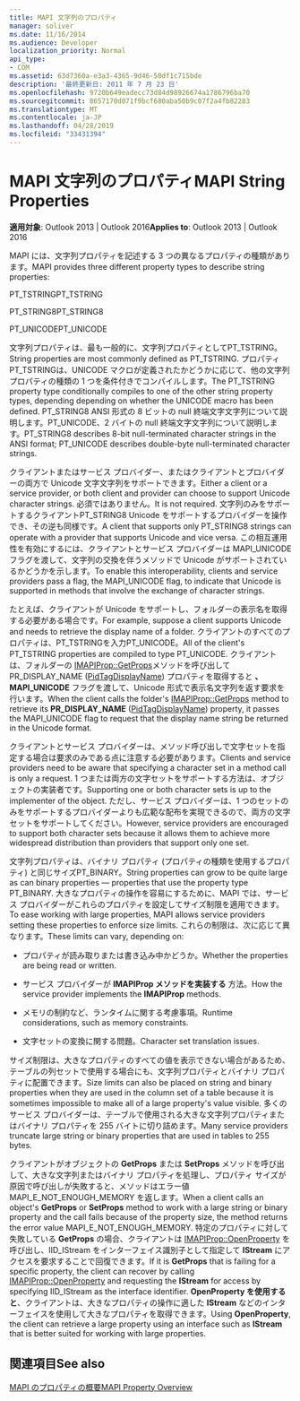 ```yaml
---
title: MAPI 文字列のプロパティ
manager: soliver
ms.date: 11/16/2014
ms.audience: Developer
localization_priority: Normal
api_type:
- COM
ms.assetid: 63d7360a-e3a3-4365-9d46-50df1c715bde
description: '最終更新日: 2011 年 7 月 23 日'
ms.openlocfilehash: 9720b649eadecc73d84d98926674a1786796ba70
ms.sourcegitcommit: 8657170d071f9bcf680aba50b9c07f2a4fb82283
ms.translationtype: MT
ms.contentlocale: ja-JP
ms.lasthandoff: 04/28/2019
ms.locfileid: "33431394"
---
```

# <a name="mapi-string-properties"></a><span data-ttu-id="eea0a-103">MAPI 文字列のプロパティ</span><span class="sxs-lookup"><span data-stu-id="eea0a-103">MAPI String Properties</span></span>

  
  
<span data-ttu-id="eea0a-104">**適用対象**: Outlook 2013 | Outlook 2016</span><span class="sxs-lookup"><span data-stu-id="eea0a-104">**Applies to**: Outlook 2013 | Outlook 2016</span></span> 
  
<span data-ttu-id="eea0a-105">MAPI には、文字列プロパティを記述する 3 つの異なるプロパティの種類があります。</span><span class="sxs-lookup"><span data-stu-id="eea0a-105">MAPI provides three different property types to describe string properties:</span></span>
  
<span data-ttu-id="eea0a-106">PT_TSTRING</span><span class="sxs-lookup"><span data-stu-id="eea0a-106">PT_TSTRING</span></span>
  
<span data-ttu-id="eea0a-107">PT_STRING8</span><span class="sxs-lookup"><span data-stu-id="eea0a-107">PT_STRING8</span></span>
  
<span data-ttu-id="eea0a-108">PT_UNICODE</span><span class="sxs-lookup"><span data-stu-id="eea0a-108">PT_UNICODE</span></span>
  
<span data-ttu-id="eea0a-109">文字列プロパティは、最も一般的に、文字列プロパティとしてPT_TSTRING。</span><span class="sxs-lookup"><span data-stu-id="eea0a-109">String properties are most commonly defined as PT_TSTRING.</span></span> <span data-ttu-id="eea0a-110">プロパティPT_TSTRINGは、UNICODE マクロが定義されたかどうかに応じて、他の文字列プロパティの種類の 1 つを条件付きでコンパイルします。</span><span class="sxs-lookup"><span data-stu-id="eea0a-110">The PT_TSTRING property type conditionally compiles to one of the other string property types, depending depending on whether the UNICODE macro has been defined.</span></span> <span data-ttu-id="eea0a-111">PT_STRING8 ANSI 形式の 8 ビットの null 終端文字文字列について説明します。PT_UNICODE、2 バイトの null 終端文字文字列について説明します。</span><span class="sxs-lookup"><span data-stu-id="eea0a-111">PT_STRING8 describes 8-bit null-terminated character strings in the ANSI format; PT_UNICODE describes double-byte null-terminated character strings.</span></span> 
  
<span data-ttu-id="eea0a-112">クライアントまたはサービス プロバイダー、またはクライアントとプロバイダーの両方で Unicode 文字文字列をサポートできます。</span><span class="sxs-lookup"><span data-stu-id="eea0a-112">Either a client or a service provider, or both client and provider can choose to support Unicode character strings.</span></span> <span data-ttu-id="eea0a-113">必須ではありません。</span><span class="sxs-lookup"><span data-stu-id="eea0a-113">It is not required.</span></span> <span data-ttu-id="eea0a-114">文字列のみをサポートするクライアントPT_STRING8 Unicode をサポートするプロバイダーを操作でき、その逆も同様です。</span><span class="sxs-lookup"><span data-stu-id="eea0a-114">A client that supports only PT_STRING8 strings can operate with a provider that supports Unicode and vice versa.</span></span> <span data-ttu-id="eea0a-115">この相互運用性を有効にするには、クライアントとサービス プロバイダーは MAPI_UNICODE フラグを渡して、文字列の交換を伴うメソッドで Unicode がサポートされているかどうかを示します。</span><span class="sxs-lookup"><span data-stu-id="eea0a-115">To enable this interoperability, clients and service providers pass a flag, the MAPI_UNICODE flag, to indicate that Unicode is supported in methods that involve the exchange of character strings.</span></span> 
  
<span data-ttu-id="eea0a-116">たとえば、クライアントが Unicode をサポートし、フォルダーの表示名を取得する必要がある場合です。</span><span class="sxs-lookup"><span data-stu-id="eea0a-116">For example, suppose a client supports Unicode and needs to retrieve the display name of a folder.</span></span> <span data-ttu-id="eea0a-117">クライアントのすべてのプロパティは、PT_TSTRINGを入力PT_UNICODE。</span><span class="sxs-lookup"><span data-stu-id="eea0a-117">All of the client's PT_TSTRING properties are compiled to type PT_UNICODE.</span></span> <span data-ttu-id="eea0a-118">クライアントは、フォルダーの [IMAPIProp::GetProps](imapiprop-getprops.md)メソッドを呼び出して PR_DISPLAY_NAME ([PidTagDisplayName](pidtagdisplayname-canonical-property.md)) プロパティを取得すると **、MAPI_UNICODE** フラグを渡して、Unicode 形式で表示名文字列を返す要求を行います。</span><span class="sxs-lookup"><span data-stu-id="eea0a-118">When the client calls the folder's [IMAPIProp::GetProps](imapiprop-getprops.md) method to retrieve its **PR_DISPLAY_NAME** ([PidTagDisplayName](pidtagdisplayname-canonical-property.md)) property, it passes the MAPI_UNICODE flag to request that the display name string be returned in the Unicode format.</span></span> 
  
<span data-ttu-id="eea0a-119">クライアントとサービス プロバイダーは、メソッド呼び出しで文字セットを指定する場合は要求のみである点に注意する必要があります。</span><span class="sxs-lookup"><span data-stu-id="eea0a-119">Clients and service providers need to be aware that specifying a character set in a method call is only a request.</span></span> <span data-ttu-id="eea0a-120">1 つまたは両方の文字セットをサポートする方法は、オブジェクトの実装者です。</span><span class="sxs-lookup"><span data-stu-id="eea0a-120">Supporting one or both character sets is up to the implementer of the object.</span></span> <span data-ttu-id="eea0a-121">ただし、サービス プロバイダーは、1 つのセットのみをサポートするプロバイダーよりも広範な配布を実現できるので、両方の文字セットをサポートしてください。</span><span class="sxs-lookup"><span data-stu-id="eea0a-121">However, service providers are encouraged to support both character sets because it allows them to achieve more widespread distribution than providers that support only one set.</span></span> 
  
<span data-ttu-id="eea0a-122">文字列プロパティは、バイナリ プロパティ (プロパティの種類を使用するプロパティ) と同じサイズPT_BINARY。</span><span class="sxs-lookup"><span data-stu-id="eea0a-122">String properties can grow to be quite large as can binary properties — properties that use the property type PT_BINARY.</span></span> <span data-ttu-id="eea0a-123">大きなプロパティの操作を容易にするために、MAPI では、サービス プロバイダーがこれらのプロパティを設定してサイズ制限を適用できます。</span><span class="sxs-lookup"><span data-stu-id="eea0a-123">To ease working with large properties, MAPI allows service providers setting these properties to enforce size limits.</span></span> <span data-ttu-id="eea0a-124">これらの制限は、次に応じて異なります。</span><span class="sxs-lookup"><span data-stu-id="eea0a-124">These limits can vary, depending on:</span></span>
  
- <span data-ttu-id="eea0a-125">プロパティが読み取りまたは書き込み中かどうか。</span><span class="sxs-lookup"><span data-stu-id="eea0a-125">Whether the properties are being read or written.</span></span>
    
- <span data-ttu-id="eea0a-126">サービス プロバイダーが **IMAPIProp メソッドを実装する** 方法。</span><span class="sxs-lookup"><span data-stu-id="eea0a-126">How the service provider implements the **IMAPIProp** methods.</span></span> 
    
- <span data-ttu-id="eea0a-127">メモリの制約など、ランタイムに関する考慮事項。</span><span class="sxs-lookup"><span data-stu-id="eea0a-127">Runtime considerations, such as memory constraints.</span></span>
    
- <span data-ttu-id="eea0a-128">文字セットの変換に関する問題。</span><span class="sxs-lookup"><span data-stu-id="eea0a-128">Character set translation issues.</span></span> 
    
<span data-ttu-id="eea0a-129">サイズ制限は、大きなプロパティのすべての値を表示できない場合があるため、テーブルの列セットで使用する場合にも、文字列プロパティとバイナリ プロパティに配置できます。</span><span class="sxs-lookup"><span data-stu-id="eea0a-129">Size limits can also be placed on string and binary properties when they are used in the column set of a table because it is sometimes impossible to make all of a large property's value visible.</span></span> <span data-ttu-id="eea0a-130">多くのサービス プロバイダーは、テーブルで使用される大きな文字列プロパティまたはバイナリ プロパティを 255 バイトに切り詰めます。</span><span class="sxs-lookup"><span data-stu-id="eea0a-130">Many service providers truncate large string or binary properties that are used in tables to 255 bytes.</span></span> 
  
<span data-ttu-id="eea0a-131">クライアントがオブジェクトの **GetProps** または **SetProps** メソッドを呼び出して、大きな文字列またはバイナリ プロパティを処理し、プロパティ サイズが原因で呼び出しが失敗すると、メソッドはエラー値 MAPI_E_NOT_ENOUGH_MEMORY を返します。</span><span class="sxs-lookup"><span data-stu-id="eea0a-131">When a client calls an object's **GetProps** or **SetProps** method to work with a large string or binary property and the call fails because of the property size, the method returns the error value MAPI_E_NOT_ENOUGH_MEMORY.</span></span> <span data-ttu-id="eea0a-132">特定のプロパティに対して失敗している **GetProps** の場合、クライアントは [IMAPIProp::OpenProperty](imapiprop-openproperty.md) を呼び出し、IID_IStream をインターフェイス識別子として指定して **IStream** にアクセスを要求することで回復できます。</span><span class="sxs-lookup"><span data-stu-id="eea0a-132">If it is **GetProps** that is failing for a specific property, the client can recover by calling [IMAPIProp::OpenProperty](imapiprop-openproperty.md) and requesting the **IStream** for access by specifying IID_IStream as the interface identifier.</span></span> <span data-ttu-id="eea0a-133">**OpenProperty を使用すると**、クライアントは、大きなプロパティの操作に適した **IStream** などのインターフェイスを使用して大きなプロパティを取得できます。</span><span class="sxs-lookup"><span data-stu-id="eea0a-133">Using **OpenProperty**, the client can retrieve a large property using an interface such as **IStream** that is better suited for working with large properties.</span></span> 
  
## <a name="see-also"></a><span data-ttu-id="eea0a-134">関連項目</span><span class="sxs-lookup"><span data-stu-id="eea0a-134">See also</span></span>



[<span data-ttu-id="eea0a-135">MAPI のプロパティの概要</span><span class="sxs-lookup"><span data-stu-id="eea0a-135">MAPI Property Overview</span></span>](mapi-property-overview.md)


